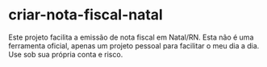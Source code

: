 # criar-nota-fiscal-natal
Este projeto facilita a emissão de nota fiscal em Natal/RN. Esta não é uma ferramenta oficial, apenas um projeto pessoal para facilitar o meu dia a dia. Use sob sua própria conta e risco.
